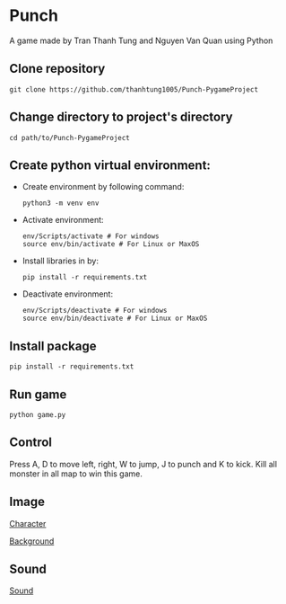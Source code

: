 # Punch

A game made by Tran Thanh Tung and Nguyen Van Quan using Python

## Clone repository

```
git clone https://github.com/thanhtung1005/Punch-PygameProject
```
## Change directory to project's directory

```
cd path/to/Punch-PygameProject
```
## Create python virtual environment:
* Create environment by following command:
    ```console
    python3 -m venv env
    ```

* Activate environment:
    ```console
    env/Scripts/activate # For windows
    source env/bin/activate # For Linux or MaxOS
    ```

* Install libraries in by:
  ```console
  pip install -r requirements.txt
  ```

* Deactivate environment:
    ```console
    env/Scripts/deactivate # For windows
    source env/bin/deactivate # For Linux or MaxOS
    ```
## Install package

```
pip install -r requirements.txt
```

## Run game

```
python game.py
```

## Control

Press A, D to move left, right, W to jump, J to punch and K to kick. Kill all monster in all map to win this game. 

## Image 

[Character](https://www.spriters-resource.com/xbox_360/scottpilgrimvstheworldthegame/)

[Background](https://www.gameart2d.com/)

## Sound

[Sound](https://opengameart.org/)

